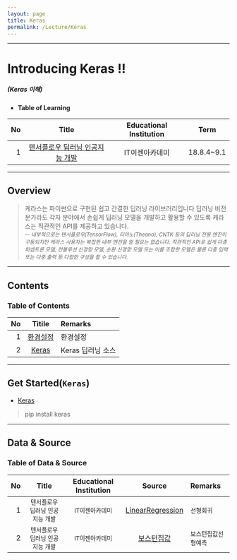 ```yaml
---
layout: page
title: Keras
permalink: /Lecture/Keras
---
```


---

<!-- *template: gaia -->
<!-- page_number: false -->

# Introducing Keras !!
##### (Keras 이해)

<!-- *template: invert -->
<!-- page_number: true -->

* **Table of Learning**

|No|Title|Educational Institution|Term|
|--:|:--:|:-:|:--:|
|1|[텐서플로우 딥러닝 인공지능 개발](/Lecture/TensorFlow)|IT이젠아카데미|18.8.4~9.1|

---

<!-- $theme: gaia -->
<!-- page_number: true -->

## Overview

> 케라스는 파이썬으로 구현된 쉽고 간결한 딥러닝 라이브러리입니다
> 딥러닝 비전문가라도 각자 분야에서 손쉽게 딥러닝 모델을 개발하고 활용할 수 있도록 케라스는 직관적인 API를 제공하고 있습니다.    
> <small>-- *내부적으로는 텐서플로우(TensorFlow), 티아노(Theano), CNTK 등의 딥러닝 전용 엔진이 구동되지만 케라스 사용자는 복잡한 내부 엔진을 알 필요는 없습니다. 직관적인 API로 쉽게 다층퍼셉트론 모델, 컨볼루션 신경망 모델, 순환 신경망 모델 또는 이를 조합한 모델은 물론 다중 입력 또는 다중 출력 등 다양한 구성을 할 수 있습니다.* </small>

---

<!-- *template: invert -->  

## Contents

<a name="contents"/>

### Table of Contents

|No|Titile|Remarks|
|-:|:--:|:--|
|1|[환경설정](#install)|환경설정|
|2|[Keras](#Keras)|Keras 딥러닝 소스|

---

<a name="install"/>

## Get Started(`Keras`)

* [Keras](https://keras.io/)

> pip install keras

---

<!-- *template: invert -->
<a name="data"/>

## Data & Source 

### Table of Data & Source  

|No|Title|Educational Institution|Source|Remarks|
|-:|:--:|:--:|:-:|:--|
|1|<small>텐서플로우 딥러닝 인공지능 개발</small>|<small>IT이젠아카데미</small>|[LinearRegression](https://github.com/shpimit/shpimit.github.io/tree/master/blog/Keras/src/Krs_csvReaderEx01.ipynb)|`선형회귀`|
|2|<small>텐서플로우 딥러닝 인공지능 개발</small>|<small>IT이젠아카데미</small>|[보스턴집값](https://github.com/shpimit/shpimit.github.io/tree/master/blog/Keras/src/Krs_bostonLinear.ipynb)|`보스턴집값선형예측`|
